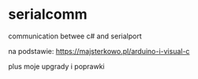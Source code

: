 # serialcomm
communication betwee c# and serialport

na podstawie:
https://majsterkowo.pl/arduino-i-visual-c

plus moje upgrady i poprawki
